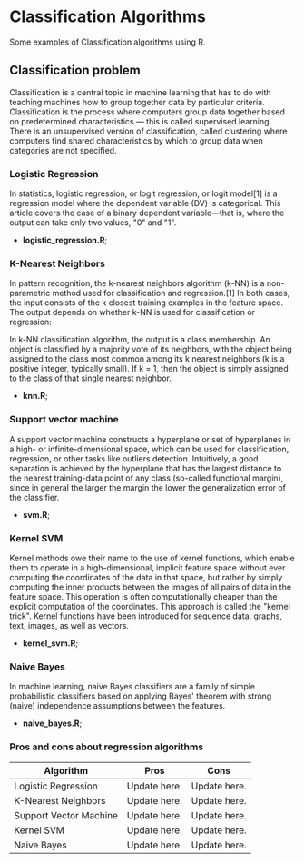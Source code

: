 # Classification Algorithms
Some examples of Classification algorithms using R.

## Classification problem

Classification is a central topic in machine learning that has to do with teaching machines how to group together data by particular criteria. Classification is the process where computers group data together based on predetermined characteristics — this is called supervised learning. There is an unsupervised version of classification, called clustering where computers find shared characteristics by which to group data when categories are not specified.

### Logistic Regression

In statistics, logistic regression, or logit regression, or logit model[1] is a regression model where the dependent variable (DV) is categorical. This article covers the case of a binary dependent variable—that is, where the output can take only two values, "0" and "1".

- **logistic_regression.R**;

### K-Nearest Neighbors

In pattern recognition, the k-nearest neighbors algorithm (k-NN) is a non-parametric method used for classification and regression.[1] In both cases, the input consists of the k closest training examples in the feature space. The output depends on whether k-NN is used for classification or regression:

In k-NN classification algorithm, the output is a class membership. An object is classified by a majority vote of its neighbors, with the object being assigned to the class most common among its k nearest neighbors (k is a positive integer, typically small). If k = 1, then the object is simply assigned to the class of that single nearest neighbor.

- **knn.R**;

### Support vector machine

A support vector machine constructs a hyperplane or set of hyperplanes in a high- or infinite-dimensional space, which can be used for classification, regression, or other tasks like outliers detection. Intuitively, a good separation is achieved by the hyperplane that has the largest distance to the nearest training-data point of any class (so-called functional margin), since in general the larger the margin the lower the generalization error of the classifier.

- **svm.R**;

### Kernel SVM

Kernel methods owe their name to the use of kernel functions, which enable them to operate in a high-dimensional, implicit feature space without ever computing the coordinates of the data in that space, but rather by simply computing the inner products between the images of all pairs of data in the feature space. This operation is often computationally cheaper than the explicit computation of the coordinates. This approach is called the "kernel trick". Kernel functions have been introduced for sequence data, graphs, text, images, as well as vectors.

- **kernel_svm.R**;

### Naive Bayes

In machine learning, naive Bayes classifiers are a family of simple probabilistic classifiers based on applying Bayes' theorem with strong (naive) independence assumptions between the features.

- **naive_bayes.R**;

### Pros and cons about regression algorithms

Algorithm | Pros | Cons
------------ | ------------- | -------------
Logistic Regression | Update here. | Update here.
K-Nearest Neighbors | Update here. | Update here.
Support Vector Machine | Update here. | Update here.
Kernel SVM | Update here. | Update here.
Naive Bayes | Update here. | Update here.